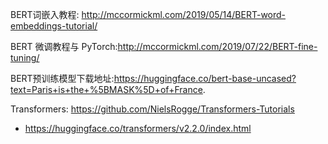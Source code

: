 

BERT词嵌入教程:
http://mccormickml.com/2019/05/14/BERT-word-embeddings-tutorial/

BERT 微调教程与 PyTorch:http://mccormickml.com/2019/07/22/BERT-fine-tuning/

BERT预训练模型下载地址:https://huggingface.co/bert-base-uncased?text=Paris+is+the+%5BMASK%5D+of+France.

Transformers: https://github.com/NielsRogge/Transformers-Tutorials
- https://huggingface.co/transformers/v2.2.0/index.html

